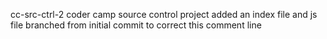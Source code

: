 cc-src-ctrl-2
coder camp source control project
added an index file and js file
branched from initial commit to correct this comment line
